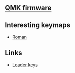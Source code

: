 ## [QMK firmware](https://github.com/qmk/qmk_firmware)

## Interesting keymaps

- [Roman](https://github.com/rvolosatovs/qmk_firmware/tree/master/keyboards/planck/keymaps/rvolosatovs)

## Links

- [Leader keys](https://docs.qmk.fm/#/feature_leader_key)
